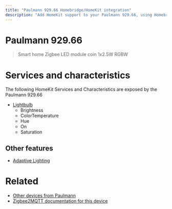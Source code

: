 ```yaml
---
title: "Paulmann 929.66 Homebridge/HomeKit integration"
description: "Add HomeKit support to your Paulmann 929.66, using Homebridge, Zigbee2MQTT and homebridge-z2m."
---
```

<!---
This file has been GENERATED using src/docgen/docgen.ts
DO NOT EDIT THIS FILE MANUALLY!
-->
# Paulmann 929.66
> Smart home Zigbee LED module coin 1x2.5W RGBW


# Services and characteristics
The following HomeKit Services and Characteristics are exposed by
the Paulmann 929.66

* [Lightbulb](../../light.md)
  * Brightness
  * ColorTemperature
  * Hue
  * On
  * Saturation


## Other features
* [Adaptive Lighting](../../light.md)


# Related
* [Other devices from Paulmann](../index.md#paulmann)
* [Zigbee2MQTT documentation for this device](https://www.zigbee2mqtt.io/devices/929.66.html)